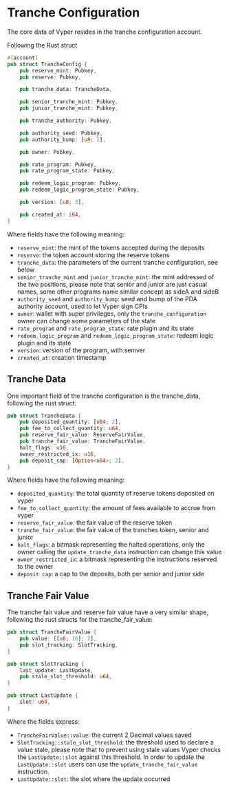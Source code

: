 # Tranche Configuration

The core data of Vyper resides in the tranche configuration account.

Following the Rust struct

```rust
#[account]
pub struct TrancheConfig {
    pub reserve_mint: Pubkey,
    pub reserve: Pubkey,

    pub tranche_data: TrancheData,

    pub senior_tranche_mint: Pubkey,
    pub junior_tranche_mint: Pubkey,

    pub tranche_authority: Pubkey,

    pub authority_seed: Pubkey,
    pub authority_bump: [u8; 1],

    pub owner: Pubkey,

    pub rate_program: Pubkey,
    pub rate_program_state: Pubkey,

    pub redeem_logic_program: Pubkey,
    pub redeem_logic_program_state: Pubkey,

    pub version: [u8; 3],

    pub created_at: i64,
}
```

Where fields have the following meaning:

- `reserve_mint`: the mint of the tokens accepted during the deposits
- `reserve`: the token account storing the reserve tokens
- `tranche_data`: the parameters of the current tranche configuration, see below
- `senior_tranche_mint` and `junior_tranche_mint`: the mint addressed of the two positions, please note that senior and junior are just casual names, some other programs name similar concept as sideA and sideB
- `authority_seed` and `authority_bump`: seed and bump of the PDA authority account, used to let Vyper sign CPIs
- `owner`: wallet with super privileges, only the `tranche_configuration` owner can change some parameters of the state
- `rate_program` and `rate_program_state`: rate plugin and its state
- `redeem_logic_program` and `redeem_logic_program_state`: redeem logic plugin and its state
- `version`: version of the program, with semver
- `created_at`: creation timestamp

## Tranche Data

One important field of the tranche configuration is the tranche_data, following the rust struct:

```rust
pub struct TrancheData {
    pub deposited_quantity: [u64; 2],
    pub fee_to_collect_quantity: u64,
    pub reserve_fair_value: ReserveFairValue,
    pub tranche_fair_value: TrancheFairValue,
    halt_flags: u16,
    owner_restricted_ix: u16,
    pub deposit_cap: [Option<u64>; 2],
}
```

Where fields have the following meaning:

- `deposited_quantity`: the total quantity of reserve tokens deposited on vyper
- `fee_to_collect_quantity`: the amount of fees available to accrue from vyper
- `reserve_fair_value`: the fair value of the reserve token
- `tranche_fair_value`: the fair value of the tranches token, senior and junior
- `halt_flags`: a bitmask representing the halted operations, only the owner calling the `update_tranche_data` instruction can change this value
- `owner_restricted_ix`: a bitmask representing the instructions reserved to the owner
- `deposit cap`: a cap to the deposits, both per senior and junior side

## Tranche Fair Value

The tranche fair value and reserve fair value have a very similar shape, following the rust structs for the tranche_fair_value:

```rust
pub struct TrancheFairValue {
    pub value: [[u8; 16]; 2],
    pub slot_tracking: SlotTracking,
}

pub struct SlotTracking {
    last_update: LastUpdate,
    pub stale_slot_threshold: u64,
}

pub struct LastUpdate {
    slot: u64,
}
```

Where the fields express:

- `TrancheFairValue::value`: the current 2 Decimal values saved
- `SlotTracking::stale_slot_threshold`: the threshold used to declare a value stale, please note that to prevent using stale values Vyper checks the `LastUpdate::slot` against this threshold. In order to update the `LastUpdate::slot` users can use the `update_tranche_fair_value` instruction.
- `LastUpdate::slot`: the slot where the update occurred

